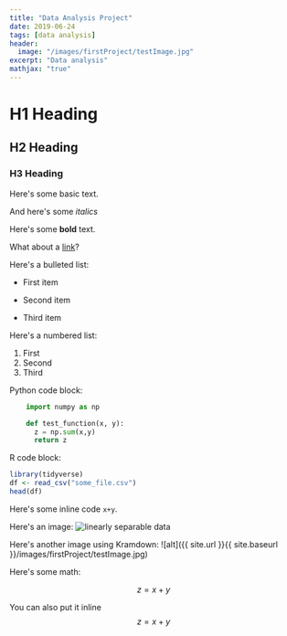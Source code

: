 ```yaml
---
title: "Data Analysis Project"
date: 2019-06-24
tags: [data analysis]
header:
  image: "/images/firstProject/testImage.jpg"
excerpt: "Data analysis"
mathjax: "true"
---
```


# H1 Heading

## H2 Heading

### H3 Heading

Here's some basic text.

And here's some *italics*

Here's some **bold** text.

What about a [link](https://github.com/dataoptimal)?

Here's a bulleted list:
* First item
+ Second item
- Third item

Here's a numbered list:
1. First
2. Second
3. Third

Python code block:
```python
    import numpy as np

    def test_function(x, y):
      z = np.sum(x,y)
      return z
```

R code block:
```r
library(tidyverse)
df <- read_csv("some_file.csv")
head(df)
```

Here's some inline code `x+y`.

Here's an image:
<img src="{{ site.url }}{{ site.baseurl }}/images/firstProject/testImage.jpg" alt="linearly separable data">

Here's another image using Kramdown:
![alt]({{ site.url }}{{ site.baseurl }}/images/firstProject/testImage.jpg)

Here's some math:

$$z=x+y$$

You can also put it inline $$z=x+y$$
